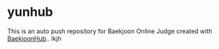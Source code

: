 # yunhub
This is an auto push repository for Baekjoon Online Judge created with [BaekjoonHub](https://github.com/BaekjoonHub/BaekjoonHub)..
lkjh
